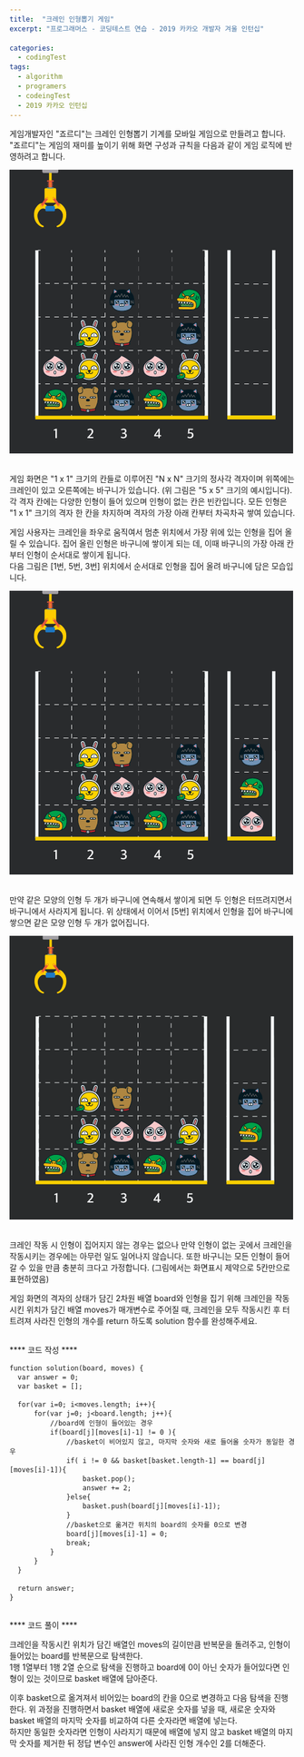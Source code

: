 ```yaml
---
title:  "크레인 인형뽑기 게임"
excerpt: "프로그래머스 - 코딩테스트 연습 - 2019 카카오 개발자 겨울 인턴십"

categories:
  - codingTest
tags: 
  - algorithm 
  - programers
  - codeingTest
  - 2019 카카오 인턴십
---
```




게임개발자인 "죠르디"는 크레인 인형뽑기 기계를 모바일 게임으로 만들려고 합니다.
"죠르디"는 게임의 재미를 높이기 위해 화면 구성과 규칙을 다음과 같이 게임 로직에 반영하려고 합니다.


<img src="/assets/images/crane_game_01.PNG"><br/><br/>


게임 화면은 "1 x 1" 크기의 칸들로 이루어진 "N x N" 크기의 정사각 격자이며 위쪽에는 크레인이 있고 오른쪽에는 바구니가 있습니다. (위 그림은 "5 x 5" 크기의 예시입니다). <br/>
각 격자 칸에는 다양한 인형이 들어 있으며 인형이 없는 칸은 빈칸입니다. 모든 인형은 "1 x 1" 크기의 격자 한 칸을 차지하며 격자의 가장 아래 칸부터 차곡차곡 쌓여 있습니다. <br/>

게임 사용자는 크레인을 좌우로 움직여서 멈춘 위치에서 가장 위에 있는 인형을 집어 올릴 수 있습니다. 집어 올린 인형은 바구니에 쌓이게 되는 데, 이때 바구니의 가장 아래 칸부터 인형이 순서대로 쌓이게 됩니다. <br/>
다음 그림은 [1번, 5번, 3번] 위치에서 순서대로 인형을 집어 올려 바구니에 담은 모습입니다.


<img src="/assets/images/crane_game_02.PNG"><br/><br/>


만약 같은 모양의 인형 두 개가 바구니에 연속해서 쌓이게 되면 두 인형은 터뜨려지면서 바구니에서 사라지게 됩니다. 위 상태에서 이어서 [5번] 위치에서 인형을 집어 바구니에 쌓으면 같은 모양 인형 두 개가 없어집니다.


<img src="/assets/images/crane_game_03.GIF"><br/><br/>


크레인 작동 시 인형이 집어지지 않는 경우는 없으나 만약 인형이 없는 곳에서 크레인을 작동시키는 경우에는 아무런 일도 일어나지 않습니다. 또한 바구니는 모든 인형이 들어갈 수 있을 만큼 충분히 크다고 가정합니다. (그림에서는 화면표시 제약으로 5칸만으로 표현하였음)

게임 화면의 격자의 상태가 담긴 2차원 배열 board와 인형을 집기 위해 크레인을 작동시킨 위치가 담긴 배열 moves가 매개변수로 주어질 때, 크레인을 모두 작동시킨 후 터트려져 사라진 인형의 개수를 return 하도록 solution 함수를 완성해주세요.

<br/>
**** 코드 작성 ****

    function solution(board, moves) {
      var answer = 0;
      var basket = [];
      
      for(var i=0; i<moves.length; i++){
          for(var j=0; j<board.length; j++){
              //board에 인형이 들어있는 경우
              if(board[j][moves[i]-1] != 0 ){
                  //basket이 비어있지 않고, 마지막 숫자와 새로 들어올 숫자가 동일한 경우
                  if( i != 0 && basket[basket.length-1] == board[j][moves[i]-1]){
                      basket.pop();
                      answer += 2;
                  }else{
                      basket.push(board[j][moves[i]-1]);
                  }
                  //basket으로 옮겨간 위치의 board의 숫자를 0으로 변경
                  board[j][moves[i]-1] = 0;
                  break;
              }
          }
      }
      
      return answer;
    }


<br/>
**** 코드 풀이 ****

크레인을 작동시킨 위치가 담긴 배열인 moves의 길이만큼 반복문을 돌려주고, 인형이 들어있는 board를 반복문으로 탐색한다.<br/>
1행 1열부터 1행 2열 순으로 탐색을 진행하고 board에 0이 아닌 숫자가 들어있다면 인형이 있는 것이므로 basket 배열에 담아준다.


이후 basket으로 옮겨져서 비어있는 board의 칸을 0으로 변경하고 다음 탐색을 진행한다.
위 과정을 진행하면서 basket 배열에 새로운 숫자를 넣을 때, 새로운 숫자와 basket 배열의 마지막 숫자를 비교하여 다른 숫자라면 배열에 넣는다. <br/>
하지만 동일한 숫자라면 인형이 사라지기 때문에 배열에 넣지 않고 basket 배열의 마지막 숫자를 제거한 뒤 정답 변수인 answer에 사라진 인형 개수인 2를 더해준다.




